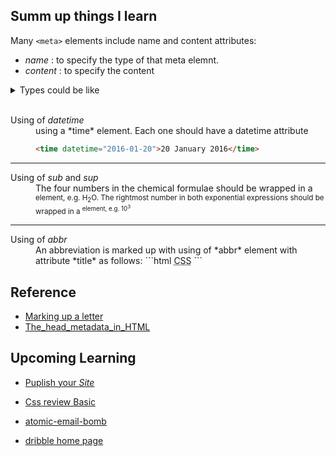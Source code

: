 ## Summ up things I learn


Many `<meta>` elements include name and content attributes:
  - *name* : to specify the type of that meta elemnt.
  - *content* : to specify the content


<details>
	<summary><blob>Types could be like</blob></summary>
	<dl>
		<dt>Adding description to the home page</dt>
		<dd>
			This description is  used on search engine result pages.

```html
<meta name="description" content = "Makeing up a letter ">
```
	
[In proj](https://github.com/Rowida46/TIL/blob/rowida/Making%20up%20a%20Letter/email_letter.html#L6)
		</dd>
		<dt>Adding Summary </dt>
		<dd>
			This tag is used to define summary of our document
```html
<meta name="summary" content="">
```
[in proj](https://github.com/Rowida46/TIL/blob/rowida/Making%20up%20a%20Letter/email_letter.html#L7)
		</dd>
		<dt>Adding an author and description</dt>
		<dd>
			Two such meta elements that are useful to include on your page define the author of the page, and provide a concise description of the page. Let's look at an example:

```html
	<meta name="outher" content="Rowida">
```
[in proj](https://github.com/Rowida46/TIL/blob/rowida/Making%20up%20a%20Letter/email_letter.html#L5)
		</dd>
	</dl>

</details>
<br>

<dl>
	<dt>Using of <em>datetime</em> </dt>
	<dd> using a *time* element. Each one should have a datetime attribute 

```html
<time datetime="2016-01-20">20 January 2016</time>
```
</dd>
</dl>

---

<dl>
 <dt>Using of <em>sub</em> and <em>sup</em></dt>
 <dd>The four numbers in the chemical formulae should be wrapped in a <sub> element, e.g. H<sub>2</sub>O. The 
 	rightmost number in both exponential expressions should be wrapped in a <sup> element, e.g. 10<sup>3</sup></dd>
</dl>

---

<dl>
	<dt>Using of <em>abbr</em></dt>
	<dd>
		An abbreviation is marked up with using of *abbr* element with attribute *title* as follows:
```html
<abbr title="Cascading Style Sheets">CSS</abbr>
```		
</dd>
</dl>



## Reference

- [Marking up a letter](https://developer.mozilla.org/en-US/docs/Learn/HTML/Introduction_to_HTML/Marking_up_a_letter
     )
- [The_head_metadata_in_HTML](https://developer.mozilla.org/en-US/docs/Learn/HTML/Introduction_to_HTML/The_head_metadata_in_HTML)



## Upcoming Learning 

- [Puplish your *Site*](https://developer.mozilla.org/en-US/docs/Learn/Getting_started_with_the_web/Publishing_your_website)

- [Css review Basic](https://developer.mozilla.org/en-US/docs/Learn/Getting_started_with_the_web/CSS_basics)
- [atomic-email-bomb](#)
- [dribble home page](#)